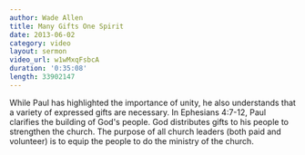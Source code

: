 ```yaml
--- 
author: Wade Allen 
title: Many Gifts One Spirit 
date: 2013-06-02 
category: video
layout: sermon
video_url: w1wMxqFsbcA
duration: '0:35:08'
length: 33902147
---
```


While Paul has highlighted the importance of unity, he also understands that a variety of expressed gifts are necessary. In Ephesians 4:7-12, Paul clarifies the building of God's people. God distributes gifts to his people to strengthen the church. The purpose of all church leaders (both paid and volunteer) is to equip the people to do the ministry of the church.